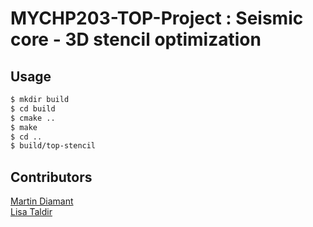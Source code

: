 # MYCHP203-TOP-Project : Seismic core - 3D stencil optimization


## Usage

```bash
$ mkdir build
$ cd build
$ cmake ..
$ make
$ cd ..
$ build/top-stencil
```

## Contributors

[Martin Diamant](https://github.com/uvsq22005823)   
[Lisa Taldir](https://github.com/lisataldir)  
